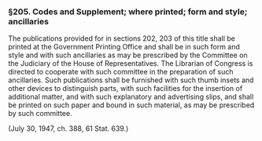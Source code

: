 ### §205. Codes and Supplement; where printed; form and style; ancillaries ###

The publications provided for in sections 202, 203 of this title shall be printed at the Government Printing Office and shall be in such form and style and with such ancillaries as may be prescribed by the Committee on the Judiciary of the House of Representatives. The Librarian of Congress is directed to cooperate with such committee in the preparation of such ancillaries. Such publications shall be furnished with such thumb insets and other devices to distinguish parts, with such facilities for the insertion of additional matter, and with such explanatory and advertising slips, and shall be printed on such paper and bound in such material, as may be prescribed by such committee.

(July 30, 1947, ch. 388, 61 Stat. 639.)